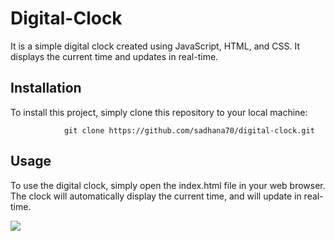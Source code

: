 # Digital-Clock

It is a simple digital clock created using JavaScript, HTML, and CSS. It displays the current time and updates in real-time.


## Installation
To install this project, simply clone this repository to your local machine:
             
                git clone https://github.com/sadhana70/digital-clock.git
                

## Usage
To use the digital clock, simply open the index.html file in your web browser. The clock will automatically display the current time, and will update in real-time.

<img src="Screenshot.png">
